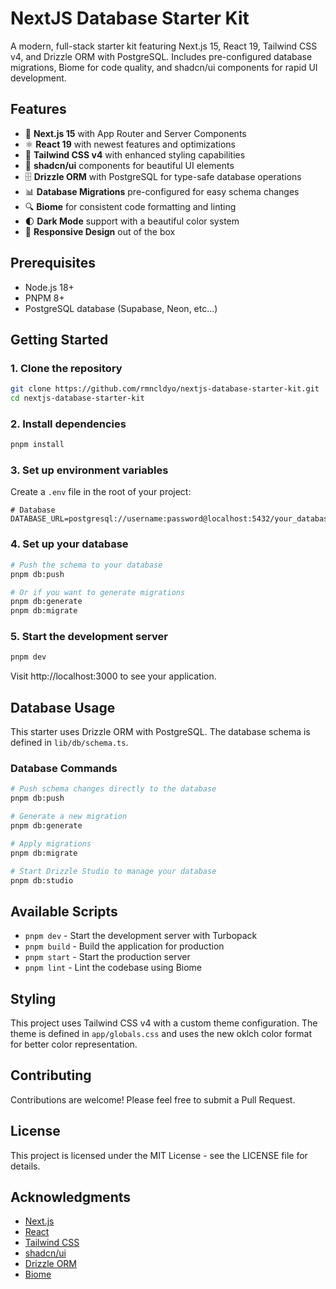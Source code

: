 # NextJS Database Starter Kit

A modern, full-stack starter kit featuring Next.js 15, React 19, Tailwind CSS v4, and Drizzle ORM with PostgreSQL. Includes pre-configured database migrations, Biome for code quality, and shadcn/ui components for rapid UI development.

## Features

- 🚀 **Next.js 15** with App Router and Server Components
- ⚛️ **React 19** with newest features and optimizations
- 🎨 **Tailwind CSS v4** with enhanced styling capabilities
- 🧰 **shadcn/ui** components for beautiful UI elements
- 🗄️ **Drizzle ORM** with PostgreSQL for type-safe database operations
- 📊 **Database Migrations** pre-configured for easy schema changes
- 🔍 **Biome** for consistent code formatting and linting
- 🌓 **Dark Mode** support with a beautiful color system
- 📱 **Responsive Design** out of the box

## Prerequisites

- Node.js 18+ 
- PNPM 8+
- PostgreSQL database (Supabase, Neon, etc...)

## Getting Started

### 1. Clone the repository

```bash
git clone https://github.com/rmncldyo/nextjs-database-starter-kit.git
cd nextjs-database-starter-kit
```

### 2. Install dependencies

```bash
pnpm install
```

### 3. Set up environment variables

Create a `.env` file in the root of your project:

```
# Database
DATABASE_URL=postgresql://username:password@localhost:5432/your_database
```

### 4. Set up your database

```bash
# Push the schema to your database
pnpm db:push

# Or if you want to generate migrations
pnpm db:generate
pnpm db:migrate
```

### 5. Start the development server

```bash
pnpm dev
```

Visit http://localhost:3000 to see your application.

## Database Usage

This starter uses Drizzle ORM with PostgreSQL. The database schema is defined in `lib/db/schema.ts`.

### Database Commands

```bash
# Push schema changes directly to the database
pnpm db:push

# Generate a new migration
pnpm db:generate

# Apply migrations
pnpm db:migrate

# Start Drizzle Studio to manage your database
pnpm db:studio
```

## Available Scripts

- `pnpm dev` - Start the development server with Turbopack
- `pnpm build` - Build the application for production
- `pnpm start` - Start the production server
- `pnpm lint` - Lint the codebase using Biome

## Styling

This project uses Tailwind CSS v4 with a custom theme configuration. The theme is defined in `app/globals.css` and uses the new oklch color format for better color representation.

## Contributing

Contributions are welcome! Please feel free to submit a Pull Request.

## License

This project is licensed under the MIT License - see the LICENSE file for details.

## Acknowledgments

- [Next.js](https://nextjs.org/)
- [React](https://react.dev/)
- [Tailwind CSS](https://tailwindcss.com/)
- [shadcn/ui](https://ui.shadcn.com/)
- [Drizzle ORM](https://orm.drizzle.team/)
- [Biome](https://biomejs.dev/)
